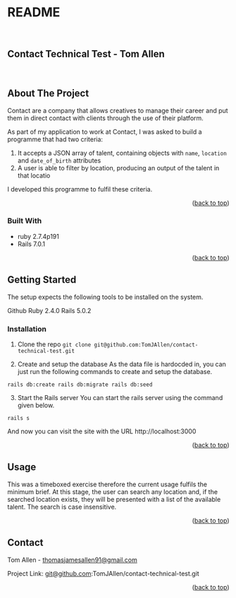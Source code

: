# README

<!-- PROJECT LOGO -->
<br />
  <p align="center">
    <h2>Contact Technical Test - Tom Allen</h2>
    <br />
  </p>
</div>


<!-- ABOUT THE PROJECT -->
## About The Project

Contact are a company that allows creatives to manage their career and put them in direct contact with clients through the use of their platform. 

As part of my application to work at Contact, I was asked to build a programme that had two criteria:

1. It accepts a JSON array of talent, containing objects with `name`, `location` and `date_of_birth` attributes
2. A user is able to filter by location, producing an output of the talent in that locatio

I developed this programme to fulfil these criteria.


<p align="right">(<a href="#top">back to top</a>)</p>



### Built With

* ruby 2.7.4p191
* Rails 7.0.1 

<p align="right">(<a href="#top">back to top</a>)</p>



<!-- GETTING STARTED -->
## Getting Started

The setup expects the following tools to be installed on the system.

Github
Ruby 2.4.0
Rails 5.0.2


### Installation

1. Clone the repo
`git clone git@github.com:TomJAllen/contact-technical-test.git`

2. Create and setup the database
As the data file is hardocded in, you can just run the following commands to create and setup the database.

`rails db:create
rails db:migrate
rails db:seed`

3. Start the Rails server
You can start the rails server using the command given below.

`rails s`

And now you can visit the site with the URL http://localhost:3000


<p align="right">(<a href="#top">back to top</a>)</p>



<!-- USAGE EXAMPLES -->
## Usage

This was a timeboxed exercise therefore the current usage fulfils the minimum brief. At this stage, the user can search any location and, if the searched location exists, they will be presented with a list of the available talent. The search is case insensitive.

<p align="right">(<a href="#top">back to top</a>)</p>



<!-- CONTACT -->
## Contact

Tom Allen - thomasjamesallen91@gmail.com

Project Link: git@github.com:TomJAllen/contact-technical-test.git 

<p align="right">(<a href="#top">back to top</a>)</p>



